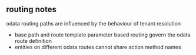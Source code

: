 ﻿## routing notes

odata routing paths are influenced by the behaviour of tenant resolution
- base path and route template parameter based routing govern the odata route definition
- entities on different odata routes cannot share action method names

